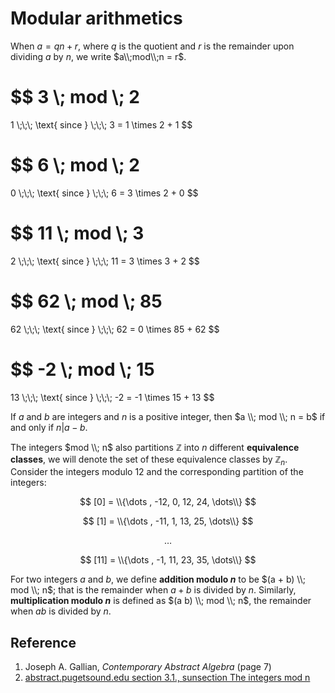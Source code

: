 # Modular arithmetics

When $a = qn + r$, where $q$ is the quotient and $r$ is the remainder upon dividing $a$ by $n$, we write $a\\;mod\\;n = r$.

$$
3
\\;
mod
\\;
2
=
1
\\;\\;\\;
\text{ since }
\\;\\;\\;
3 = 1 \times 2 + 1
$$

$$
6
\\;
mod
\\;
2
=
0
\\;\\;\\;
\text{ since }
\\;\\;\\;
6 = 3 \times 2 + 0
$$

$$
11
\\;
mod
\\;
3
=
2
\\;\\;\\;
\text{ since }
\\;\\;\\;
11 = 3 \times 3 + 2
$$

$$
62
\\;
mod
\\;
85
=
62
\\;\\;\\;
\text{ since }
\\;\\;\\;
62 = 0 \times 85 + 62
$$

$$
-2
\\;
mod
\\;
15
=
13
\\;\\;\\;
\text{ since }
\\;\\;\\;
-2 = -1 \times 15 + 13
$$

If $a$ and $b$ are integers and $n$ is a positive integer, then $a \\; mod \\; n = b$ if and only if $n | a - b$.

The integers $mod \\; n$ also partitions $\mathbb{Z}$ into $n$ different **equivalence classes**, we will denote the set of these equivalence classes by $\mathbb{Z}_n$. Consider the integers modulo $12$ and the corresponding partition of the integers:

$$
[0] = \\{\dots , -12, 0, 12, 24, \dots\\}
$$

$$
[1] = \\{\dots , -11, 1, 13, 25, \dots\\}
$$

$$
\dots
$$

$$
[11] = \\{\dots , -1, 11, 23, 35, \dots\\}
$$

For two integers $a$ and $b$, we define **addition modulo $n$** to be $(a + b) \\; mod \\; n$; that is the remainder when $a + b$ is divided by $n$. Similarly, **multiplication modulo $n$** is defined as $(a b) \\; mod \\; n$, the remainder when $a b$ is divided by $n$.

## Reference

1. Joseph A. Gallian, *Contemporary Abstract Algebra* (page 7)
2. [abstract.pugetsound.edu section 3.1., sunsection The integers mod n](http://abstract.pugetsound.edu/aata/groups-section-mod-n-sym.html)